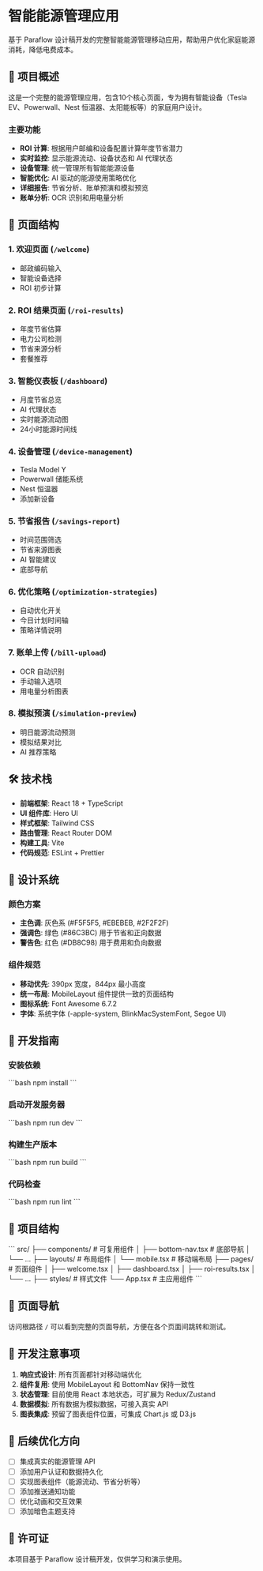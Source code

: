 # 智能能源管理应用

基于 Paraflow 设计稿开发的完整智能能源管理移动应用，帮助用户优化家庭能源消耗，降低电费成本。

## 🚀 项目概述

这是一个完整的能源管理应用，包含10个核心页面，专为拥有智能设备（Tesla EV、Powerwall、Nest 恒温器、太阳能板等）的家庭用户设计。

### 主要功能

- **ROI 计算**: 根据用户邮编和设备配置计算年度节省潜力
- **实时监控**: 显示能源流动、设备状态和 AI 代理状态
- **设备管理**: 统一管理所有智能能源设备
- **智能优化**: AI 驱动的能源使用策略优化
- **详细报告**: 节省分析、账单预演和模拟预览
- **账单分析**: OCR 识别和用电量分析

## 📱 页面结构

### 1. 欢迎页面 (`/welcome`)
- 邮政编码输入
- 智能设备选择
- ROI 初步计算

### 2. ROI 结果页面 (`/roi-results`)
- 年度节省估算
- 电力公司检测
- 节省来源分析
- 套餐推荐

### 3. 智能仪表板 (`/dashboard`)
- 月度节省总览
- AI 代理状态
- 实时能源流动图
- 24小时能源时间线

### 4. 设备管理 (`/device-management`)
- Tesla Model Y
- Powerwall 储能系统
- Nest 恒温器
- 添加新设备

### 5. 节省报告 (`/savings-report`)
- 时间范围筛选
- 节省来源图表
- AI 智能建议
- 底部导航

### 6. 优化策略 (`/optimization-strategies`)
- 自动优化开关
- 今日计划时间轴
- 策略详情说明

### 7. 账单上传 (`/bill-upload`)
- OCR 自动识别
- 手动输入选项
- 用电量分析图表

### 8. 模拟预演 (`/simulation-preview`)
- 明日能源流动预测
- 模拟结果对比
- AI 推荐策略

## 🛠 技术栈

- **前端框架**: React 18 + TypeScript
- **UI 组件库**: Hero UI
- **样式框架**: Tailwind CSS
- **路由管理**: React Router DOM
- **构建工具**: Vite
- **代码规范**: ESLint + Prettier

## 🎨 设计系统

### 颜色方案
- **主色调**: 灰色系 (#F5F5F5, #EBEBEB, #2F2F2F)
- **强调色**: 绿色 (#86C3BC) 用于节省和正向数据
- **警告色**: 红色 (#DB8C98) 用于费用和负向数据

### 组件规范
- **移动优先**: 390px 宽度，844px 最小高度
- **统一布局**: MobileLayout 组件提供一致的页面结构
- **图标系统**: Font Awesome 6.7.2
- **字体**: 系统字体 (-apple-system, BlinkMacSystemFont, Segoe UI)

## 🚀 开发指南

### 安装依赖
\`\`\`bash
npm install
\`\`\`

### 启动开发服务器
\`\`\`bash
npm run dev
\`\`\`

### 构建生产版本
\`\`\`bash
npm run build
\`\`\`

### 代码检查
\`\`\`bash
npm run lint
\`\`\`

## 📂 项目结构

\`\`\`
src/
├── components/          # 可复用组件
│   ├── bottom-nav.tsx  # 底部导航
│   └── ...
├── layouts/            # 布局组件
│   └── mobile.tsx      # 移动端布局
├── pages/              # 页面组件
│   ├── welcome.tsx
│   ├── dashboard.tsx
│   ├── roi-results.tsx
│   └── ...
├── styles/             # 样式文件
└── App.tsx            # 主应用组件
\`\`\`

## 🔗 页面导航

访问根路径 `/` 可以看到完整的页面导航，方便在各个页面间跳转和测试。

## 📝 开发注意事项

1. **响应式设计**: 所有页面都针对移动端优化
2. **组件复用**: 使用 MobileLayout 和 BottomNav 保持一致性
3. **状态管理**: 目前使用 React 本地状态，可扩展为 Redux/Zustand
4. **数据模拟**: 所有数据为模拟数据，可接入真实 API
5. **图表集成**: 预留了图表组件位置，可集成 Chart.js 或 D3.js

## 🎯 后续优化方向

- [ ] 集成真实的能源管理 API
- [ ] 添加用户认证和数据持久化
- [ ] 实现图表组件（能源流动、节省分析等）
- [ ] 添加推送通知功能
- [ ] 优化动画和交互效果
- [ ] 添加暗色主题支持

## 📄 许可证

本项目基于 Paraflow 设计稿开发，仅供学习和演示使用。